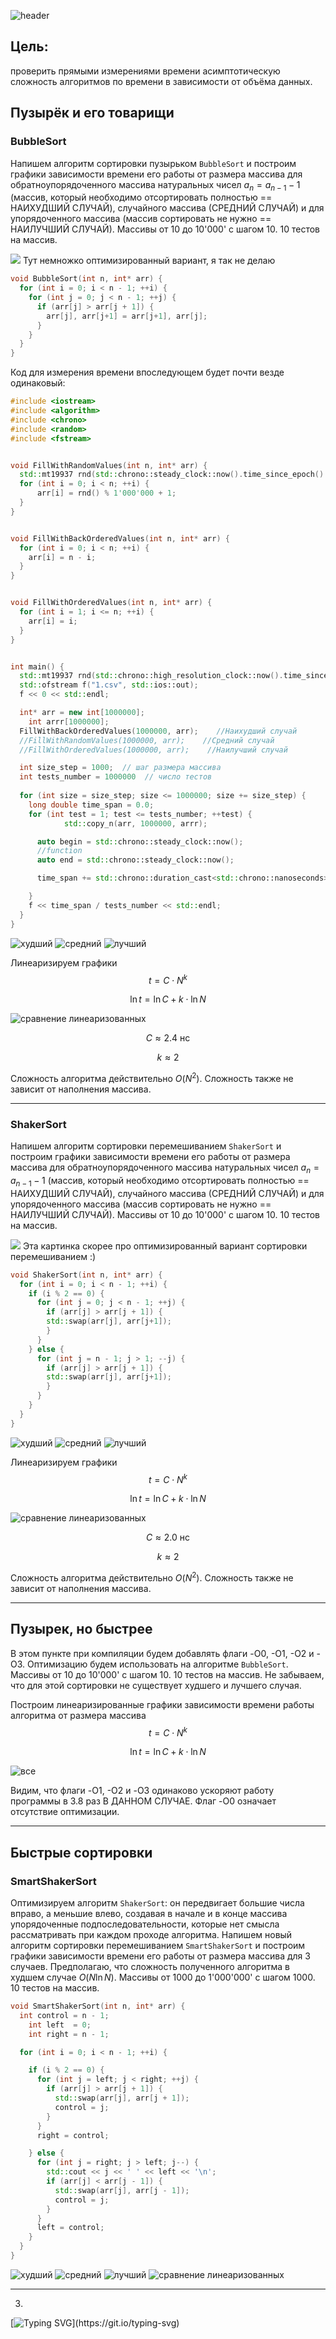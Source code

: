 ![header](https://capsule-render.vercel.app/api?type=waving&color=gradient&height=256&section=header&text=Лабораторная%20работа%20№2&fontSize=60&animation=fadeIn&fontAlignY=38&desc=Сортировки&descAlignY=60&descAlign=70&descSize=30)

## Цель:
проверить прямыми измерениями времени асимптотическую сложность алгоритмов по времени в зависимости от объёма данных.

## Пузырёк и его товарищи

### BubbleSort
Напишем алгоритм сортировки пузырьком ```BubbleSort``` и построим графики зависимости времени его работы от размера массива для обратноупорядоченного массива натуральных чисел $a_n = a_{n-1} - 1$ (массив, который необходимо отсортировать полностью == НАИХУДШИЙ СЛУЧАЙ), случайного массива (СРЕДНИЙ СЛУЧАЙ) и для упорядоченного массива (массив сортировать не нужно == НАИЛУЧШИЙ СЛУЧАЙ). Массивы от 10 до 10'000' с шагом 10. 10 тестов на массив.

![](https://habrastorage.org/getpro/habr/post_images/187/5a3/929/1875a3929dd14c8ea5ff4ccc3d0db9bd.gif)
Тут немножко оптимизированный вариант, я так не делаю

```C++
void BubbleSort(int n, int* arr) {
  for (int i = 0; i < n - 1; ++i) {
    for (int j = 0; j < n - 1; ++j) {
      if (arr[j] > arr[j + 1]) {
        arr[j], arr[j+1] = arr[j+1], arr[j];
      }
    }
  }
}
```

Код для измерения времени впоследующем будет почти везде одинаковый:

```C++
#include <iostream>
#include <algorithm>
#include <chrono>
#include <random>
#include <fstream>


void FillWithRandomValues(int n, int* arr) {
  std::mt19937 rnd(std::chrono::steady_clock::now().time_since_epoch().count());
  for (int i = 0; i < n; ++i) {
      arr[i] = rnd() % 1'000'000 + 1;
  }
}


void FillWithBackOrderedValues(int n, int* arr) {
  for (int i = 0; i < n; ++i) {
    arr[i] = n - i;
  }
}


void FillWithOrderedValues(int n, int* arr) {
  for (int i = 1; i <= n; ++i) {
    arr[i] = i;
  }
}


int main() {
  std::mt19937 rnd(std::chrono::high_resolution_clock::now().time_since_epoch().count());
  std::ofstream f("1.csv", std::ios::out);
  f << 0 << std::endl;

  int* arr = new int[1000000];
	int arrr[1000000];
  FillWithBackOrderedValues(1000000, arr);    //Наихудший случай
  //FillWithRandomValues(1000000, arr);    //Средний случай
  //FillWithOrderedValues(1000000, arr);    //Наилучший случай

  int size_step = 1000;  // шаг размера массива
  int tests_number = 1000000  // число тестов
  
  for (int size = size_step; size <= 1000000; size += size_step) {
    long double time_span = 0.0;
    for (int test = 1; test <= tests_number; ++test) {
			std::copy_n(arr, 1000000, arrr);

      auto begin = std::chrono::steady_clock::now();
      //function
      auto end = std::chrono::steady_clock::now();

      time_span += std::chrono::duration_cast<std::chrono::nanoseconds>(end - begin).count();

    }
    f << time_span / tests_number << std::endl;
  }
}
```

![худший](https://github.com/Erykalkin/MIPT_labs/blob/main/lab_2/image1.png)
![средний](https://github.com/Erykalkin/MIPT_labs/blob/main/lab_2/image2.png)
![лучший](https://github.com/Erykalkin/MIPT_labs/blob/main/lab_2/image3.png)

Линеаризируем графики
$$t = C \cdot N^k$$

$$\ln{t} = \ln{C} + k \cdot \ln{N}$$

![сравнение линеаризованных](https://github.com/Erykalkin/MIPT_labs/blob/main/lab_2/image4.png)

$$C \approx 2.4\ \text{нс}$$

$$k \approx 2$$

Сложность алгоритма действительно $O(N^2)$. Сложность также не зависит от наполнения массива.

---
### ShakerSort
Напишем алгоритм сортировки перемешиванием ```ShakerSort``` и построим графики зависимости времени его работы от размера массива для обратноупорядоченного массива натуральных чисел $a_n = a_{n-1} - 1$ (массив, который необходимо отсортировать полностью == НАИХУДШИЙ СЛУЧАЙ), случайного массива (СРЕДНИЙ СЛУЧАЙ) и для упорядоченного массива (массив сортировать не нужно == НАИЛУЧШИЙ СЛУЧАЙ). Массивы от 10 до 10'000' с шагом 10. 10 тестов на массив.

![](https://habrastorage.org/getpro/habr/post_images/2a9/ad7/855/2a9ad78556f13396ebc68cb4ac21e91c.gif)
Эта картинка скорее про оптимизированный вариант сортировки перемешиванием :)

```C++
void ShakerSort(int n, int* arr) {
  for (int i = 0; i < n - 1; ++i) {
    if (i % 2 == 0) {
      for (int j = 0; j < n - 1; ++j) {
        if (arr[j] > arr[j + 1]) {
        std::swap(arr[j], arr[j+1]);
        }
      }
    } else {
      for (int j = n - 1; j > 1; --j) {
        if (arr[j] > arr[j + 1]) {
        std::swap(arr[j], arr[j+1]);
        }
      }
    }
  }
}
```

![худший](https://github.com/Erykalkin/MIPT_labs/blob/main/lab_2/image5.png)
![средний](https://github.com/Erykalkin/MIPT_labs/blob/main/lab_2/image6.png)
![лучший](https://github.com/Erykalkin/MIPT_labs/blob/main/lab_2/image7.png)

Линеаризируем графики
$$t = C \cdot N^k$$

$$\ln{t} = \ln{C} + k \cdot \ln{N}$$

![сравнение линеаризованных](https://github.com/Erykalkin/MIPT_labs/blob/main/lab_2/image8.png)

$$C \approx 2.0\ \text{нс}$$

$$k \approx 2$$

Сложность алгоритма действительно $O(N^2)$. Сложность также не зависит от наполнения массива.


---
## Пузырек, но быстрее

В этом пункте при компиляции будем добавлять флаги -O0, -O1, -O2 и -O3. Оптимизацию будем использовать на алгоритме ```BubbleSort```. Массивы от 10 до 10'000' с шагом 10. 10 тестов на массив. Не забываем, что для этой сортировки не существует худшего и лучшего случая.

Построим линеаризированные графики зависимости времени работы алгоритма от размера массива
$$t = C \cdot N^k$$

$$\ln{t} = \ln{C} + k \cdot \ln{N}$$

![все](https://github.com/Erykalkin/MIPT_labs/blob/main/lab_2/image9.png)

Видим, что флаги -O1, -O2 и -O3 одинаково ускоряют работу программы в 3.8 раз В ДАННОМ СЛУЧАЕ. Флаг -O0 означает отсутствие оптимизации.


---
## Быстрые сортировки

### SmartShakerSort

Оптимизируем алгоритм ```ShakerSort```: он передвигает большие числа вправо, а меньшие влево, создавая в начале и в конце массива упорядоченные подпоследовательности, которые нет смысла рассматривать при каждом проходе алгоритма. Напишем новый алгоритм сортировки перемешиванием ```SmartShakerSort``` и построим графики зависимости времени его работы от размера массива для 3 случаев. Предполагаю, что сложность полученного алгоритма в худшем случае $O(N \ln N)$. Массивы от 1000 до 1'000'000' с шагом 1000. 10 тестов на массив.

```C++
void SmartShakerSort(int n, int* arr) {
  int control = n - 1;
	int left  = 0;
	int right = n - 1;

  for (int i = 0; i < n - 1; ++i) {

    if (i % 2 == 0) {
      for (int j = left; j < right; ++j) {
        if (arr[j] > arr[j + 1]) {
          std::swap(arr[j], arr[j + 1]);
          control = j;
        }
      }
      right = control;

    } else {
      for (int j = right; j > left; j--) {
        std::cout << j << ' ' << left << '\n';
        if (arr[j] < arr[j - 1]) {
          std::swap(arr[j], arr[j - 1]);
          control = j;
        }
      }
      left = control;
    }
  }
}
```

![худший](https://github.com/Erykalkin/MIPT_labs/blob/main/lab_2/image9.png)
![средний](https://github.com/Erykalkin/MIPT_labs/blob/main/lab_2/image10.png)
![лучший](https://github.com/Erykalkin/MIPT_labs/blob/main/lab_2/image11.png)
![сравнение линеаризованных](https://github.com/Erykalkin/MIPT_labs/blob/main/lab_2/image12.png)

---
3. 


[![Typing SVG](https://readme-typing-svg.herokuapp.com?color=%2336BCF7&lines=Спасибо+за+внимание!)](https://git.io/typing-svg)
